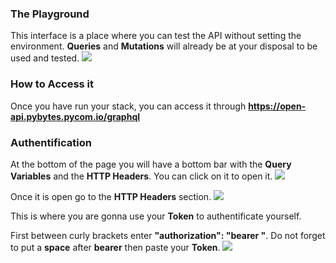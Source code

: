 ### The Playground

This interface is a place where you can test the API without setting the environment.
**Queries** and **Mutations** will already be at your disposal to be used and tested.
![](/gitbook/assets/open-api/graphql/open-api-graphql.png)



### How to Access it

Once you have run your stack, you can access it through **https://open-api.pybytes.pycom.io/graphql**

### Authentification 

At the bottom of the page you will have a bottom bar with the **Query Variables** and the **HTTP Headers**. You can click on it to open it.
![](/gitbook/assets/open-api/graphql/header-bar-closed.png)

Once it is open go to the **HTTP Headers** section.
![](/gitbook/assets/open-api/graphql/header-bar-open.png)

This is where you are gonna use your **Token** to authentificate yourself.

First between curly brackets enter **"authorization": "bearer "**.
Do not forget to put a **space** after **bearer** then paste your **Token**.
![](/gitbook/assets/open-api/graphql/header-bar-filled.png)